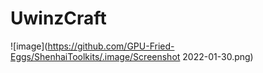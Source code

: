 # UwinzCraft

![image](https://github.com/GPU-Fried-Eggs/ShenhaiToolkits/.image/Screenshot 2022-01-30.png) 